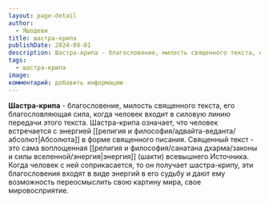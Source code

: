 ```yaml
---
layout: page-detail
author:
  - Яшодеви
title: шастра-крипа
publishDate: 2024-09-01
description: Шастра-крипа - благословение, милость священного текста, его благословляющая сила, когда человек входит в силовую линию передачи этого текста. Шастра-крипа означает, что человек встречается с энергией Абсолюта в форме священного писания. Священный текст - это сама воплощенная энергия (шакти) всевышнего Источника. Когда человек с ней соприкасается, то он получает шастра-крипу, эти благословения входят в виде энергий в его судьбу и дают ему возможность переосмыслить свою картину мира, свое мировосприятие.
tags:
  - шастра-крипа
image: 
комментарий: добавить информацию
---
```

**Шастра-крипа** - благословение, милость священного текста, его благословляющая сила, когда человек входит в силовую линию передачи этого текста. Шастра-крипа означает, что человек встречается с энергией [[религия и философия/адвайта-веданта/абсолют|Абсолюта]] в форме священного писания. Священный текст - это сама воплощенная [[религия и философия/санатана дхарма/законы и силы вселенной/энергия|энергия]] (шакти) всевышнего Источника. Когда человек с ней соприкасается, то он получает шастра-крипу, эти благословения входят в виде энергий в его судьбу и дают ему возможность переосмыслить свою картину мира, свое мировосприятие.

